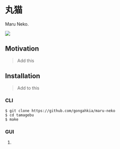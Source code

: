 # 丸猫

Maru Neko. 

![](https://media.sketchfab.com/models/d393a0d9e1cd42c98ad69bdc0dfb75bd/thumbnails/9b8e97acd68745cc83fe484f87a74114/6cc240f8a4d343829a6b0d1471e68f81.jpeg)

## Motivation

> Add this

## Installation

> Add to this

### CLI

```console
$ git clone https://github.com/gongahkia/maru-neko
$ cd tamagebu
$ make
```

### GUI

1. 
